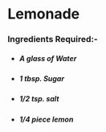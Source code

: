 # Lemonade

### Ingredients Required:-

- ##### A glass of Water

- ##### 1 tbsp. Sugar

- ##### 1/2 tsp. salt

- ##### 1/4 piece lemon

  